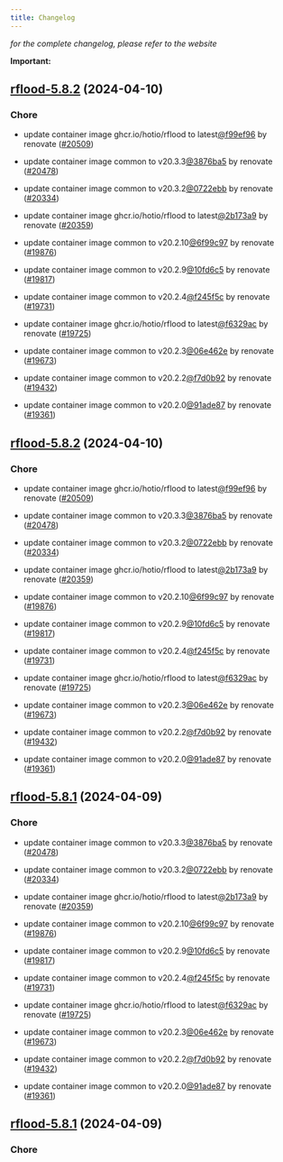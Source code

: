 ```yaml
---
title: Changelog
---
```



*for the complete changelog, please refer to the website*

**Important:**


## [rflood-5.8.2](https://github.com/truecharts/charts/compare/rflood-5.6.0...rflood-5.8.2) (2024-04-10)

### Chore



- update container image ghcr.io/hotio/rflood to latest[@f99ef96](https://github.com/f99ef96) by renovate ([#20509](https://github.com/truecharts/charts/issues/20509))

- update container image common to v20.3.3[@3876ba5](https://github.com/3876ba5) by renovate ([#20478](https://github.com/truecharts/charts/issues/20478))

- update container image common to v20.3.2[@0722ebb](https://github.com/0722ebb) by renovate ([#20334](https://github.com/truecharts/charts/issues/20334))

- update container image ghcr.io/hotio/rflood to latest[@2b173a9](https://github.com/2b173a9) by renovate ([#20359](https://github.com/truecharts/charts/issues/20359))

- update container image common to v20.2.10[@6f99c97](https://github.com/6f99c97) by renovate ([#19876](https://github.com/truecharts/charts/issues/19876))

- update container image common to v20.2.9[@10fd6c5](https://github.com/10fd6c5) by renovate ([#19817](https://github.com/truecharts/charts/issues/19817))

- update container image common to v20.2.4[@f245f5c](https://github.com/f245f5c) by renovate ([#19731](https://github.com/truecharts/charts/issues/19731))

- update container image ghcr.io/hotio/rflood to latest[@f6329ac](https://github.com/f6329ac) by renovate ([#19725](https://github.com/truecharts/charts/issues/19725))

- update container image common to v20.2.3[@06e462e](https://github.com/06e462e) by renovate ([#19673](https://github.com/truecharts/charts/issues/19673))

- update container image common to v20.2.2[@f7d0b92](https://github.com/f7d0b92) by renovate ([#19432](https://github.com/truecharts/charts/issues/19432))

- update container image common to v20.2.0[@91ade87](https://github.com/91ade87) by renovate ([#19361](https://github.com/truecharts/charts/issues/19361))


## [rflood-5.8.2](https://github.com/truecharts/charts/compare/rflood-5.6.0...rflood-5.8.2) (2024-04-10)

### Chore



- update container image ghcr.io/hotio/rflood to latest[@f99ef96](https://github.com/f99ef96) by renovate ([#20509](https://github.com/truecharts/charts/issues/20509))

- update container image common to v20.3.3[@3876ba5](https://github.com/3876ba5) by renovate ([#20478](https://github.com/truecharts/charts/issues/20478))

- update container image common to v20.3.2[@0722ebb](https://github.com/0722ebb) by renovate ([#20334](https://github.com/truecharts/charts/issues/20334))

- update container image ghcr.io/hotio/rflood to latest[@2b173a9](https://github.com/2b173a9) by renovate ([#20359](https://github.com/truecharts/charts/issues/20359))

- update container image common to v20.2.10[@6f99c97](https://github.com/6f99c97) by renovate ([#19876](https://github.com/truecharts/charts/issues/19876))

- update container image common to v20.2.9[@10fd6c5](https://github.com/10fd6c5) by renovate ([#19817](https://github.com/truecharts/charts/issues/19817))

- update container image common to v20.2.4[@f245f5c](https://github.com/f245f5c) by renovate ([#19731](https://github.com/truecharts/charts/issues/19731))

- update container image ghcr.io/hotio/rflood to latest[@f6329ac](https://github.com/f6329ac) by renovate ([#19725](https://github.com/truecharts/charts/issues/19725))

- update container image common to v20.2.3[@06e462e](https://github.com/06e462e) by renovate ([#19673](https://github.com/truecharts/charts/issues/19673))

- update container image common to v20.2.2[@f7d0b92](https://github.com/f7d0b92) by renovate ([#19432](https://github.com/truecharts/charts/issues/19432))

- update container image common to v20.2.0[@91ade87](https://github.com/91ade87) by renovate ([#19361](https://github.com/truecharts/charts/issues/19361))


## [rflood-5.8.1](https://github.com/truecharts/charts/compare/rflood-5.6.0...rflood-5.8.1) (2024-04-09)

### Chore



- update container image common to v20.3.3[@3876ba5](https://github.com/3876ba5) by renovate ([#20478](https://github.com/truecharts/charts/issues/20478))

- update container image common to v20.3.2[@0722ebb](https://github.com/0722ebb) by renovate ([#20334](https://github.com/truecharts/charts/issues/20334))

- update container image ghcr.io/hotio/rflood to latest[@2b173a9](https://github.com/2b173a9) by renovate ([#20359](https://github.com/truecharts/charts/issues/20359))

- update container image common to v20.2.10[@6f99c97](https://github.com/6f99c97) by renovate ([#19876](https://github.com/truecharts/charts/issues/19876))

- update container image common to v20.2.9[@10fd6c5](https://github.com/10fd6c5) by renovate ([#19817](https://github.com/truecharts/charts/issues/19817))

- update container image common to v20.2.4[@f245f5c](https://github.com/f245f5c) by renovate ([#19731](https://github.com/truecharts/charts/issues/19731))

- update container image ghcr.io/hotio/rflood to latest[@f6329ac](https://github.com/f6329ac) by renovate ([#19725](https://github.com/truecharts/charts/issues/19725))

- update container image common to v20.2.3[@06e462e](https://github.com/06e462e) by renovate ([#19673](https://github.com/truecharts/charts/issues/19673))

- update container image common to v20.2.2[@f7d0b92](https://github.com/f7d0b92) by renovate ([#19432](https://github.com/truecharts/charts/issues/19432))

- update container image common to v20.2.0[@91ade87](https://github.com/91ade87) by renovate ([#19361](https://github.com/truecharts/charts/issues/19361))


## [rflood-5.8.1](https://github.com/truecharts/charts/compare/rflood-5.6.0...rflood-5.8.1) (2024-04-09)

### Chore


